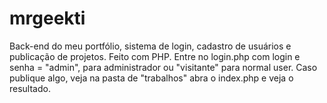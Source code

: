# mrgeekti
Back-end do meu portfólio, sistema de login, cadastro de usuários e publicação de projetos.
Feito com PHP.
Entre no login.php com login e senha = "admin", para administrador ou "visitante" para normal user.
Caso publique algo, veja na pasta de "trabalhos" abra o index.php e veja o resultado.
